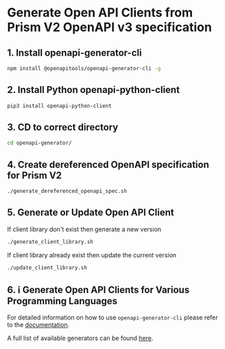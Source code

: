 # Generate Open API Clients from Prism V2 OpenAPI v3 specification
## 1. Install openapi-generator-cli
```bash
npm install @openapitools/openapi-generator-cli -g
```

## 2. Install Python openapi-python-client
```bash
pip3 install openapi-python-client
```
## 3. CD to correct directory
```bash
cd openapi-generator/
```
## 4. Create dereferenced OpenAPI specification for Prism V2 
```bash
./generate_dereferenced_openapi_spec.sh
```
## 5. Generate or Update Open API Client
If client library don't exist then generate a new version  
```bash
./generate_client_library.sh 
```

If client library already exist then update the current version
```bash
./update_client_library.sh 
```

## 6. ℹ️ Generate Open API Clients for Various Programming Languages
For detailed information on how to use `openapi-generator-cli` please refer to the [documentation](https://openapi-generator.tech/docs/usage/). 

A full list of available generators can be found [here](https://openapi-generator.tech/docs/generators/).